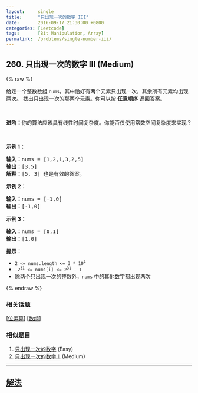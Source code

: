 ```yaml
---
layout:     single
title:      "只出现一次的数字 III"
date:       2016-09-17 21:30:00 +0800
categories: [Leetcode]
tags:       [Bit Manipulation, Array]
permalink:  /problems/single-number-iii/
---
```


## 260. 只出现一次的数字 III (Medium)

{% raw %}

<p>给定一个整数数组 <code>nums</code>，其中恰好有两个元素只出现一次，其余所有元素均出现两次。 找出只出现一次的那两个元素。你可以按 <strong>任意顺序</strong> 返回答案。</p>

<p> </p>

<p><strong>进阶：</strong>你的算法应该具有线性时间复杂度。你能否仅使用常数空间复杂度来实现？</p>

<p> </p>

<p><strong>示例 1：</strong></p>

<pre>
<strong>输入：</strong>nums = [1,2,1,3,2,5]
<strong>输出：</strong>[3,5]
<strong>解释：</strong>[5, 3] 也是有效的答案。
</pre>

<p><strong>示例 2：</strong></p>

<pre>
<strong>输入：</strong>nums = [-1,0]
<strong>输出：</strong>[-1,0]
</pre>

<p><strong>示例 3：</strong></p>

<pre>
<strong>输入：</strong>nums = [0,1]
<strong>输出：</strong>[1,0]
</pre>

<p><strong>提示：</strong></p>

<ul>
	<li><code>2 <= nums.length <= 3 * 10<sup>4</sup></code></li>
	<li><code>-2<sup>31</sup> <= nums[i] <= 2<sup>31</sup> - 1</code></li>
	<li>除两个只出现一次的整数外，<code>nums</code> 中的其他数字都出现两次</li>
</ul>

{% endraw %}

### 相关话题
  [[位运算](https://github.com/awesee/leetcode/tree/main/tag/bit-manipulation/README.md)]
  [[数组](https://github.com/awesee/leetcode/tree/main/tag/array/README.md)]

### 相似题目
  1. [只出现一次的数字](/problems/single-number) (Easy)
  1. [只出现一次的数字 II](/problems/single-number-ii) (Medium)

---

## [解法](https://github.com/awesee/leetcode/tree/main/problems/single-number-iii)
